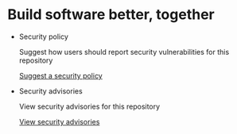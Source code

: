 # Build software better, together

* Security policy

   Suggest how users should report security vulnerabilities for this repository

   [Suggest a security policy](https://github.com/seishonagon/pm_hook_workflows/security/policy)

* Security advisories

   View security advisories for this repository

  [View security advisories](https://github.com/seishonagon/pm_hook_workflows/security/advisories)

